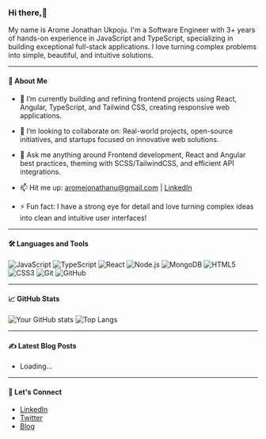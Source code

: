 ### Hi there,👋

My name is  Arome Jonathan Ukpoju. I'm a Software Engineer with 3+ years of hands-on experience in JavaScript and TypeScript, specializing in building exceptional full-stack applications. I love turning complex problems into simple, beautiful, and intuitive solutions.

---

#### 🚀 About Me

- 🔭 I’m currently building and refining frontend projects using React, Angular, TypeScript, and Tailwind CSS, creating responsive web applications.
- 👯 I’m looking to collaborate on: Real-world projects, open-source initiatives, and startups focused on innovative web solutions.
- 💬 Ask me anything around Frontend development, React and Angular best practices, theming with SCSS/TailwindCSS, and efficient API integrations.
- 📫 Hit me up: [aromejonathanu@gmail.com](mailto:aromejonathanu@gmail.com) | [LinkedIn](https://www.linkedin.com/in/arome-ukpoju-93b076253/) 

- ⚡ Fun fact: I have a strong eye for detail and love turning complex ideas into clean and intuitive user interfaces!

---

#### 🛠️ Languages and Tools

![JavaScript](https://img.shields.io/badge/JavaScript-F7DF1E?logo=javascript&logoColor=black&style=flat)
![TypeScript](https://img.shields.io/badge/TypeScript-007ACC?logo=typescript&logoColor=white&style=flat)
![React](https://img.shields.io/badge/React-20232A?logo=react&logoColor=61DAFB&style=flat)
![Node.js](https://img.shields.io/badge/Node.js-43853D?logo=node.js&logoColor=white&style=flat)
![MongoDB](https://img.shields.io/badge/MongoDB-4EA94B?logo=mongodb&logoColor=white&style=flat)
![HTML5](https://img.shields.io/badge/HTML5-E34F26?logo=html5&logoColor=white&style=flat)
![CSS3](https://img.shields.io/badge/CSS3-1572B6?logo=css3&logoColor=white&style=flat)
![Git](https://img.shields.io/badge/Git-F05032?logo=git&logoColor=white&style=flat)
![GitHub](https://img.shields.io/badge/GitHub-181717?logo=github&logoColor=white&style=flat)

---

#### 📈 GitHub Stats

![Your GitHub stats](https://github-readme-stats.vercel.app/api?username=Tnath1&show_icons=true&theme=tokyonight)
![Top Langs](https://github-readme-stats.vercel.app/api/top-langs/?username=Tnath1&layout=compact&theme=tokyonight)

---

#### ✍️ Latest Blog Posts

<!-- BLOG-POST-LIST:START -->
- Loading...
<!-- BLOG-POST-LIST:END -->

---

#### 🤝 Let's Connect

- [LinkedIn](https://www.linkedin.com/in/arome-ukpoju-93b076253/)
- [Twitter](https://x.com/arome_nath)
- [Blog](#)


